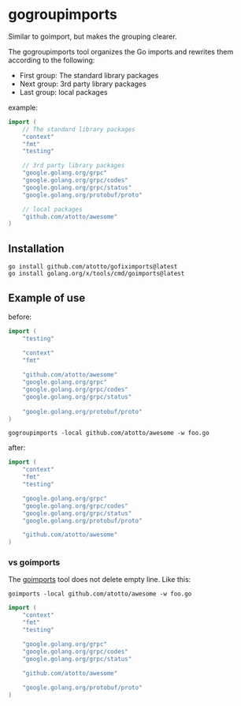 # gogroupimports

Similar to goimport, but makes the grouping clearer.

The gogroupimports tool organizes the Go imports and rewrites them according to the following:

- First group: The standard library packages
- Next group: 3rd party library packages
- Last group: local packages

example:
```go
import (
	// The standard library packages
	"context"
	"fmt"
	"testing"

	// 3rd party library packages
	"google.golang.org/grpc"
	"google.golang.org/grpc/codes"
	"google.golang.org/grpc/status"
	"google.golang.org/protobuf/proto"

	// local packages
	"github.com/atotto/awesome"
)
```

## Installation

```
go install github.com/atotto/gofiximports@latest
go install golang.org/x/tools/cmd/goimports@latest
```

## Example of use

before:
```go
import (
	"testing"

	"context"
	"fmt"
	
	"github.com/atotto/awesome"
	"google.golang.org/grpc"
	"google.golang.org/grpc/codes"
	"google.golang.org/grpc/status"
	
	"google.golang.org/protobuf/proto"
)
```

```
gogroupimports -local github.com/atotto/awesome -w foo.go
```

after:
```go
import (
	"context"
	"fmt"
	"testing"

	"google.golang.org/grpc"
	"google.golang.org/grpc/codes"
	"google.golang.org/grpc/status"
	"google.golang.org/protobuf/proto"

	"github.com/atotto/awesome"
)
```

### vs goimports

The [goimports](https://pkg.go.dev/golang.org/x/tools/cmd/goimports) tool does not delete empty line. Like this:

```
goimports -local github.com/atotto/awesome -w foo.go
```

```go
import (
	"context"
	"fmt"
	"testing"

	"google.golang.org/grpc"
	"google.golang.org/grpc/codes"
	"google.golang.org/grpc/status"

	"github.com/atotto/awesome"
	
	"google.golang.org/protobuf/proto"
)
```

